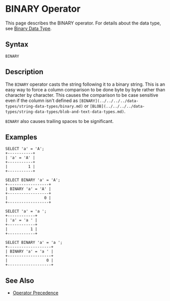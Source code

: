 
# BINARY Operator

This page describes the BINARY operator. For details about the data type, see [Binary Data Type](../../../../data-types/string-data-types/binary.md).


## Syntax


```
BINARY
```

## Description


The `BINARY` operator casts the string following it to a binary string. This is an easy way to force a column comparison to be done byte by byte rather than character by character. This causes the comparison to be case sensitive even if the column isn't defined as `[BINARY](../../../../data-types/string-data-types/binary.md)` or `[BLOB](../../../../data-types/string-data-types/blob-and-text-data-types.md)`.


`BINARY` also causes trailing spaces to be significant.


## Examples


```
SELECT 'a' = 'A';
+-----------+
| 'a' = 'A' |
+-----------+
|         1 |
+-----------+

SELECT BINARY 'a' = 'A';
+------------------+
| BINARY 'a' = 'A' |
+------------------+
|                0 |
+------------------+

SELECT 'a' = 'a ';
+------------+
| 'a' = 'a ' |
+------------+
|          1 |
+------------+

SELECT BINARY 'a' = 'a ';
+-------------------+
| BINARY 'a' = 'a ' |
+-------------------+
|                 0 |
+-------------------+
```

## See Also


* [Operator Precedence](../../../operators/operator-precedence.md)

